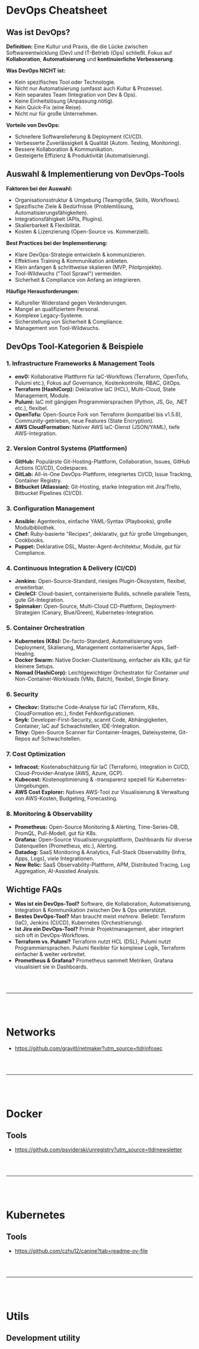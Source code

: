 # DevOps Cheatsheet

## Was ist DevOps?

**Definition:** Eine Kultur und Praxis, die die Lücke zwischen Softwareentwicklung (Dev) und IT-Betrieb (Ops) schließt. Fokus auf **Kollaboration**, **Automatisierung** und **kontinuierliche Verbesserung**.

**Was DevOps NICHT ist:**
*   Kein spezifisches Tool oder Technologie.
*   Nicht nur Automatisierung (umfasst auch Kultur & Prozesse).
*   Kein separates Team (Integration von Dev & Ops).
*   Keine Einheitslösung (Anpassung nötig).
*   Kein Quick-Fix (eine Reise).
*   Nicht nur für große Unternehmen.

**Vorteile von DevOps:**
*   Schnellere Softwarelieferung & Deployment (CI/CD).
*   Verbesserte Zuverlässigkeit & Qualität (Autom. Testing, Monitoring).
*   Bessere Kollaboration & Kommunikation.
*   Gesteigerte Effizienz & Produktivität (Automatisierung).

## Auswahl & Implementierung von DevOps-Tools

**Faktoren bei der Auswahl:**
*   Organisationsstruktur & Umgebung (Teamgröße, Skills, Workflows).
*   Spezifische Ziele & Bedürfnisse (Problemlösung, Automatisierungsfähigkeiten).
*   Integrationsfähigkeit (APIs, Plugins).
*   Skalierbarkeit & Flexibilität.
*   Kosten & Lizenzierung (Open-Source vs. Kommerziell).

**Best Practices bei der Implementierung:**
*   Klare DevOps-Strategie entwickeln & kommunizieren.
*   Effektives Training & Kommunikation anbieten.
*   Klein anfangen & schrittweise skalieren (MVP, Pilotprojekte).
*   Tool-Wildwuchs ("Tool Sprawl") vermeiden.
*   Sicherheit & Compliance von Anfang an integrieren.

**Häufige Herausforderungen:**
*   Kultureller Widerstand gegen Veränderungen.
*   Mangel an qualifiziertem Personal.
*   Komplexe Legacy-Systeme.
*   Sicherstellung von Sicherheit & Compliance.
*   Management von Tool-Wildwuchs.

## DevOps Tool-Kategorien & Beispiele

### 1. Infrastructure Frameworks & Management Tools

*   **env0:** Kollaborative Plattform für IaC-Workflows (Terraform, OpenTofu, Pulumi etc.), Fokus auf Governance, Kostenkontrolle, RBAC, GitOps.
*   **Terraform (HashiCorp):** Deklarative IaC (HCL), Multi-Cloud, State Management, Module.
*   **Pulumi:** IaC mit gängigen Programmiersprachen (Python, JS, Go, .NET etc.), flexibel.
*   **OpenTofu:** Open-Source Fork von Terraform (kompatibel bis v1.5.6), Community-getrieben, neue Features (State Encryption).
*   **AWS CloudFormation:** Nativer AWS IaC-Dienst (JSON/YAML), tiefe AWS-Integration.

### 2. Version Control Systems (Plattformen)

*   **GitHub:** Populärste Git-Hosting-Plattform, Collaboration, Issues, GitHub Actions (CI/CD), Codespaces.
*   **GitLab:** All-in-One DevOps-Plattform, integriertes CI/CD, Issue Tracking, Container Registry.
*   **Bitbucket (Atlassian):** Git-Hosting, starke Integration mit Jira/Trello, Bitbucket Pipelines (CI/CD).

### 3. Configuration Management

*   **Ansible:** Agentenlos, einfache YAML-Syntax (Playbooks), große Modulbibliothek.
*   **Chef:** Ruby-basierte "Recipes", deklarativ, gut für große Umgebungen, Cookbooks.
*   **Puppet:** Deklarative DSL, Master-Agent-Architektur, Module, gut für Compliance.

### 4. Continuous Integration & Delivery (CI/CD)

*   **Jenkins:** Open-Source-Standard, riesiges Plugin-Ökosystem, flexibel, erweiterbar.
*   **CircleCI:** Cloud-basiert, containerisierte Builds, schnelle parallele Tests, gute Git-Integration.
*   **Spinnaker:** Open-Source, Multi-Cloud CD-Plattform, Deployment-Strategien (Canary, Blue/Green), Kubernetes-Integration.

### 5. Container Orchestration

*   **Kubernetes (K8s):** De-facto-Standard, Automatisierung von Deployment, Skalierung, Management containerisierter Apps, Self-Healing.
*   **Docker Swarm:** Native Docker-Clusterlösung, einfacher als K8s, gut für kleinere Setups.
*   **Nomad (HashiCorp):** Leichtgewichtiger Orchestrator für Container *und* Non-Container-Workloads (VMs, Batch), flexibel, Single Binary.

### 6. Security

*   **Checkov:** Statische Code-Analyse für IaC (Terraform, K8s, CloudFormation etc.), findet Fehlkonfigurationen.
*   **Snyk:** Developer-First-Security, scannt Code, Abhängigkeiten, Container, IaC auf Schwachstellen, IDE-Integration.
*   **Trivy:** Open-Source Scanner für Container-Images, Dateisysteme, Git-Repos auf Schwachstellen.

### 7. Cost Optimization

*   **Infracost:** Kostenabschätzung für IaC (Terraform), Integration in CI/CD, Cloud-Provider-Analyse (AWS, Azure, GCP).
*   **Kubecost:** Kostenoptimierung & -transparenz speziell für Kubernetes-Umgebungen.
*   **AWS Cost Explorer:** Natives AWS-Tool zur Visualisierung & Verwaltung von AWS-Kosten, Budgeting, Forecasting.

### 8. Monitoring & Observability

*   **Prometheus:** Open-Source Monitoring & Alerting, Time-Series-DB, PromQL, Pull-Modell, gut für K8s.
*   **Grafana:** Open-Source Visualisierungsplattform, Dashboards für diverse Datenquellen (Prometheus, etc.), Alerting.
*   **Datadog:** SaaS Monitoring & Analytics, Full-Stack Observability (Infra, Apps, Logs), viele Integrationen.
*   **New Relic:** SaaS Observability-Plattform, APM, Distributed Tracing, Log Aggregation, AI-Assisted Analysis.

## Wichtige FAQs

*   **Was ist ein DevOps-Tool?** Software, die Kollaboration, Automatisierung, Integration & Kommunikation zwischen Dev & Ops unterstützt.
*   **Bestes DevOps-Tool?** Man braucht meist *mehrere*. Beliebt: Terraform (IaC), Jenkins (CI/CD), Kubernetes (Orchestrierung).
*   **Ist Jira ein DevOps-Tool?** Primär Projektmanagement, aber integriert sich oft in DevOps-Workflows.
*   **Terraform vs. Pulumi?** Terraform nutzt HCL (DSL), Pulumi nutzt Programmiersprachen. Pulumi flexibler für komplexe Logik, Terraform einfacher & weiter verbreitet.
*   **Prometheus & Grafana?** Prometheus sammelt Metriken, Grafana visualisiert sie in Dashboards.
















<br><br>

---

<br><br>



# Networks
- https://github.com/gravitl/netmaker?utm_source=tldrinfosec

















<br><br>

---

<br><br>

# Docker

## Tools
- https://github.com/psviderski/unregistry?utm_source=tldrnewsletter










<br><br>

---

<br><br>


# Kubernetes

## Tools
- https://github.com/czhu12/canine?tab=readme-ov-file




<br><br>

---

<br><br>


# Utils

## Development utility




